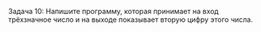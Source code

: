 Задача 10: Напишите программу, которая принимает на вход трёхзначное число и на выходе показывает вторую цифру этого числа.
